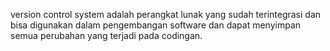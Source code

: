version control system adalah perangkat lunak yang sudah terintegrasi dan bisa digunakan dalam pengembangan software dan dapat menyimpan semua perubahan yang terjadi pada codingan.



